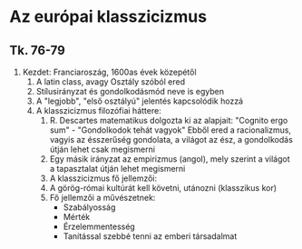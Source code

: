 # Az európai klasszicizmus
## Tk. 76-79
1. Kezdet: Franciaroszág, 1600as évek közepétől
   1. A latin class, avagy Osztály szóból ered
   2. Stílusirányzat és gondolkodásmód neve is egyben
   3. A "legjobb", "első osztályú" jelentés kapcsolódik hozzá
   4. A klasszicizmus filozófiai háttere:
      1. R. Descartes matematikus dolgozta ki az alapjait:
         "Cognito ergo sum" - "Gondolkodok tehát vagyok"
		Ebből ered a racionalizmus, vagyis az ésszerűség gondolata, a világot az ész, a gondolkodás útján lehet csak megismerni
		2. Egy másik irányzat az empirizmus (angol), mely szerint a világot a tapasztalat útján lehet megismerni
		3. A klasszicizmus fő jellemzői:
         1. A görög-római kultúrát kell követni, utánozni (klasszikus kor)
         2. Fő jellemzői a művészetnek:
            - Szabályosság
            - Mérték
            - Érzelemmentesség
            - Tanítással szebbé tenni az emberi társadalmat
			